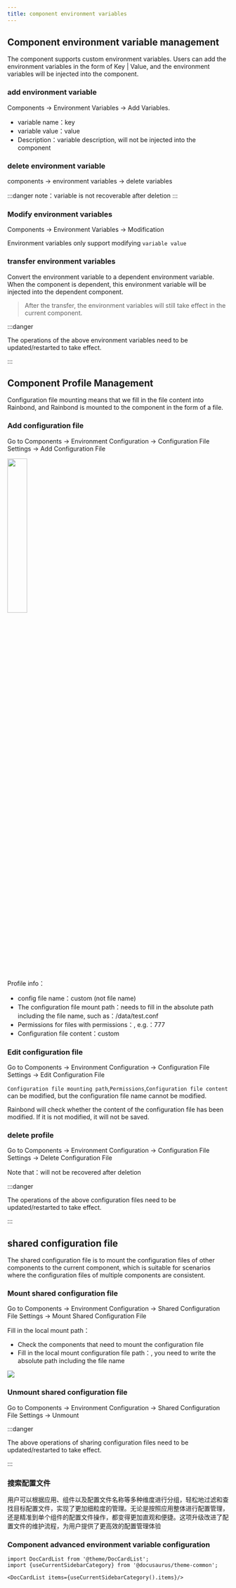 ```yaml
---
title: component environment variables
---
```


## Component environment variable management

The component supports custom environment variables. Users can add the environment variables in the form of Key | Value, and the environment variables will be injected into the component.

### add environment variable

Components -> Environment Variables -> Add Variables.

- variable name：key
- variable value：value
- Description：variable description, will not be injected into the component

### delete environment variable

components -> environment variables -> delete variables

:::danger
note：variable is not recoverable after deletion
:::

### Modify environment variables

Components -> Environment Variables -> Modification

Environment variables only support modifying `variable value`

### transfer environment variables

Convert the environment variable to a dependent environment variable. When the component is dependent, this environment variable will be injected into the dependent component.

> After the transfer, the environment variables will still take effect in the current component.

:::danger

The operations of the above environment variables need to be updated/restarted to take effect.

:::

## Component Profile Management

Configuration file mounting means that we fill in the file content into Rainbond, and Rainbond is mounted to the component in the form of a file.

### Add configuration file

Go to Components -> Environment Configuration -> Configuration File Settings -> Add Configuration File

<img src="https://static.goodrain.com/docs/5.6/use-manual/component-manage/env/configmap.png" width="30%" />

Profile info：

- config file name：custom (not file name)
- The configuration file mount path：needs to fill in the absolute path including the file name, such as：/data/test.conf
- Permissions for files with permissions：, e.g.：777
- Configuration file content：custom

### Edit configuration file

Go to Components -> Environment Configuration -> Configuration File Settings -> Edit Configuration File

`Configuration file mounting path`,`Permissions`,`Configuration file content` can be modified, but the configuration file name cannot be modified.

Rainbond will check whether the content of the configuration file has been modified. If it is not modified, it will not be saved.

### delete profile

Go to Components -> Environment Configuration -> Configuration File Settings -> Delete Configuration File

Note that：will not be recovered after deletion

:::danger

The operations of the above configuration files need to be updated/restarted to take effect.

:::

## shared configuration file

The shared configuration file is to mount the configuration files of other components to the current component, which is suitable for scenarios where the configuration files of multiple components are consistent.

### Mount shared configuration file

Go to Components -> Environment Configuration -> Shared Configuration File Settings -> Mount Shared Configuration File

Fill in the local mount path：

- Check the components that need to mount the configuration file
- Fill in the local mount configuration file path：, you need to write the absolute path including the file name

![](https://static.goodrain.com/docs/5.6/use-manual/component-manage/env/share-configmap.png)

### Unmount shared configuration file

Go to Components -> Environment Configuration -> Shared Configuration File Settings -> Unmount

:::danger

The above operations of sharing configuration files need to be updated/restarted to take effect.

:::

### 搜索配置文件

用户可以根据应用、组件以及配置文件名称等多种维度进行分组，轻松地过滤和查找目标配置文件，实现了更加细粒度的管理。无论是按照应用整体进行配置管理，还是精准到单个组件的配置文件操作，都变得更加直观和便捷。这项升级改进了配置文件的维护流程，为用户提供了更高效的配置管理体验

### Component advanced environment variable configuration

```mdx-code-block
import DocCardList from '@theme/DocCardList';
import {useCurrentSidebarCategory} from '@docusaurus/theme-common';

<DocCardList items={useCurrentSidebarCategory().items}/>
```
